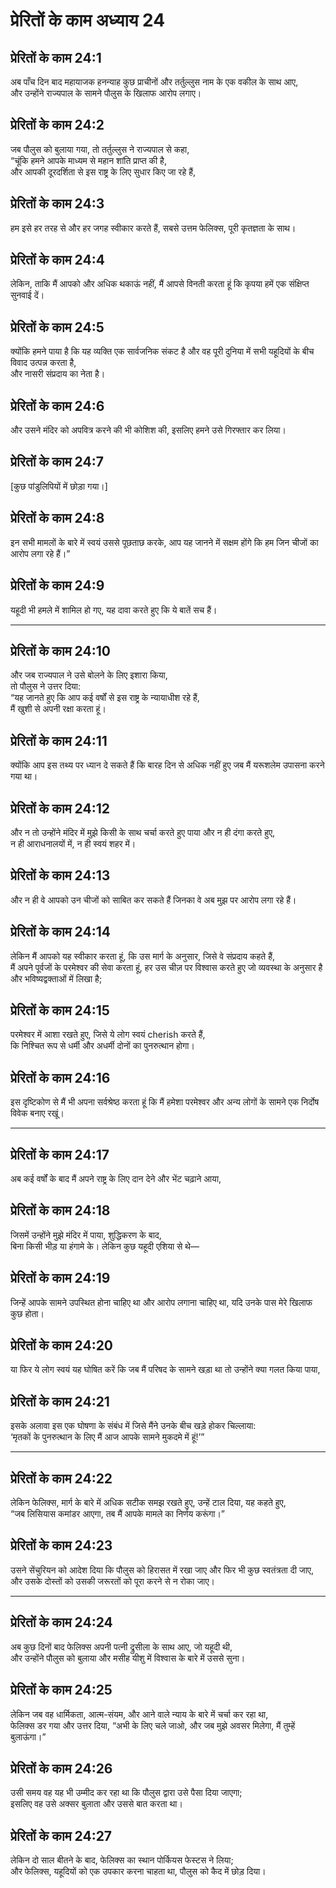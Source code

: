 # प्रेरितों के काम अध्याय 24

## प्रेरितों के काम 24:1

अब पाँच दिन बाद महायाजक हनन्याह कुछ प्राचीनों और तर्तुल्लुस नाम के एक वकील के साथ आए,  
और उन्होंने राज्यपाल के सामने पौलुस के खिलाफ आरोप लगाए।

## प्रेरितों के काम 24:2

जब पौलुस को बुलाया गया, तो तर्तुल्लुस ने राज्यपाल से कहा,  
“चूंकि हमने आपके माध्यम से महान शांति प्राप्त की है,  
और आपकी दूरदर्शिता से इस राष्ट्र के लिए सुधार किए जा रहे हैं,

## प्रेरितों के काम 24:3

हम इसे हर तरह से और हर जगह स्वीकार करते हैं, सबसे उत्तम फेलिक्स, पूरी कृतज्ञता के साथ।

## प्रेरितों के काम 24:4

लेकिन, ताकि मैं आपको और अधिक थकाऊं नहीं, मैं आपसे विनती करता हूं कि कृपया हमें एक संक्षिप्त सुनवाई दें।

## प्रेरितों के काम 24:5

क्योंकि हमने पाया है कि यह व्यक्ति एक सार्वजनिक संकट है और वह पूरी दुनिया में सभी यहूदियों के बीच विवाद उत्पन्न करता है,  
और नासरी संप्रदाय का नेता है।

## प्रेरितों के काम 24:6

और उसने मंदिर को अपवित्र करने की भी कोशिश की, इसलिए हमने उसे गिरफ्तार कर लिया।

## प्रेरितों के काम 24:7

[कुछ पांडुलिपियों में छोड़ा गया।]

## प्रेरितों के काम 24:8

इन सभी मामलों के बारे में स्वयं उससे पूछताछ करके, आप यह जानने में सक्षम होंगे कि हम जिन चीजों का आरोप लगा रहे हैं।”

## प्रेरितों के काम 24:9

यहूदी भी हमले में शामिल हो गए, यह दावा करते हुए कि ये बातें सच हैं।

---

## प्रेरितों के काम 24:10

और जब राज्यपाल ने उसे बोलने के लिए इशारा किया,  
तो पौलुस ने उत्तर दिया:  
“यह जानते हुए कि आप कई वर्षों से इस राष्ट्र के न्यायाधीश रहे हैं,  
मैं खुशी से अपनी रक्षा करता हूं।

## प्रेरितों के काम 24:11

क्योंकि आप इस तथ्य पर ध्यान दे सकते हैं कि बारह दिन से अधिक नहीं हुए जब मैं यरूशलेम उपासना करने गया था।

## प्रेरितों के काम 24:12

और न तो उन्होंने मंदिर में मुझे किसी के साथ चर्चा करते हुए पाया और न ही दंगा करते हुए,  
न ही आराधनालयों में, न ही स्वयं शहर में।

## प्रेरितों के काम 24:13

और न ही वे आपको उन चीजों को साबित कर सकते हैं जिनका वे अब मुझ पर आरोप लगा रहे हैं।

## प्रेरितों के काम 24:14

लेकिन मैं आपको यह स्वीकार करता हूं, कि उस मार्ग के अनुसार, जिसे वे संप्रदाय कहते हैं,  
मैं अपने पूर्वजों के परमेश्वर की सेवा करता हूं, हर उस चीज़ पर विश्वास करते हुए जो व्यवस्था के अनुसार है  
और भविष्यद्वक्ताओं में लिखा है;

## प्रेरितों के काम 24:15

परमेश्वर में आशा रखते हुए, जिसे ये लोग स्वयं cherish करते हैं,  
कि निश्चित रूप से धर्मी और अधर्मी दोनों का पुनरुत्थान होगा।

## प्रेरितों के काम 24:16

इस दृष्टिकोण से मैं भी अपना सर्वश्रेष्ठ करता हूं कि मैं हमेशा परमेश्वर और अन्य लोगों के सामने एक निर्दोष विवेक बनाए रखूं।

---

## प्रेरितों के काम 24:17

अब कई वर्षों के बाद मैं अपने राष्ट्र के लिए दान देने और भेंट चढ़ाने आया,

## प्रेरितों के काम 24:18

जिसमें उन्होंने मुझे मंदिर में पाया, शुद्धिकरण के बाद,  
बिना किसी भीड़ या हंगामे के। लेकिन कुछ यहूदी एशिया से थे—

## प्रेरितों के काम 24:19

जिन्हें आपके सामने उपस्थित होना चाहिए था और आरोप लगाना चाहिए था, यदि उनके पास मेरे खिलाफ कुछ होता।

## प्रेरितों के काम 24:20

या फिर ये लोग स्वयं यह घोषित करें कि जब मैं परिषद के सामने खड़ा था तो उन्होंने क्या गलत किया पाया,

## प्रेरितों के काम 24:21

इसके अलावा इस एक घोषणा के संबंध में जिसे मैंने उनके बीच खड़े होकर चिल्लाया:  
‘मृतकों के पुनरुत्थान के लिए मैं आज आपके सामने मुकदमे में हूं!’”

---

## प्रेरितों के काम 24:22

लेकिन फेलिक्स, मार्ग के बारे में अधिक सटीक समझ रखते हुए, उन्हें टाल दिया, यह कहते हुए,  
“जब लिसियास कमांडर आएगा, तब मैं आपके मामले का निर्णय करूंगा।”

## प्रेरितों के काम 24:23

उसने सेंचुरियन को आदेश दिया कि पौलुस को हिरासत में रखा जाए और फिर भी कुछ स्वतंत्रता दी जाए,  
और उसके दोस्तों को उसकी जरूरतों को पूरा करने से न रोका जाए।

---

## प्रेरितों के काम 24:24

अब कुछ दिनों बाद फेलिक्स अपनी पत्नी द्रुसीला के साथ आए, जो यहूदी थी,  
और उन्होंने पौलुस को बुलाया और मसीह यीशु में विश्वास के बारे में उससे सुना।

## प्रेरितों के काम 24:25

लेकिन जब वह धार्मिकता, आत्म-संयम, और आने वाले न्याय के बारे में चर्चा कर रहा था,  
फेलिक्स डर गया और उत्तर दिया, “अभी के लिए चले जाओ, और जब मुझे अवसर मिलेगा, मैं तुम्हें बुलाऊंगा।”

## प्रेरितों के काम 24:26

उसी समय वह यह भी उम्मीद कर रहा था कि पौलुस द्वारा उसे पैसा दिया जाएगा;  
इसलिए वह उसे अक्सर बुलाता और उससे बात करता था।

## प्रेरितों के काम 24:27

लेकिन दो साल बीतने के बाद, फेलिक्स का स्थान पोर्कियस फेस्टस ने लिया;  
और फेलिक्स, यहूदियों को एक उपकार करना चाहता था, पौलुस को कैद में छोड़ दिया।
